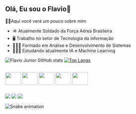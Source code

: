 ## Olá, Eu sou o Flavio👋

👦🏻Aqui você verá um pouco sobre mim

- 🪖 Atualmente Soldado da Força Aérea Brasileira
- 🖥️ Trabalho no setor de Tecnologia da informação
- 👨🏻‍🎓 Formado em Análise e Desenvolvimento de Sistemas
- 👨🏻‍💻 Estudando atualmente IA e Machine Learning
  <div>
  
![Flavio Junior GitHub stats](https://github-readme-stats.vercel.app/api?username=juninho-sp&show_icons=true&theme=tokyonight)
[![Top Langs](https://github-readme-stats.vercel.app/api/top-langs/?username=juninho-sp&theme=tokyonight)](https://github.com/juninho-sp/github-readme-stats)    

  </div>
<div style="display: inlineblock"> <br>

  <img align="center" height="40" width="50"  src="https://cdn.jsdelivr.net/gh/devicons/devicon@latest/icons/python/python-original.svg" />
  <img align="center" height="40" width="50" src="https://cdn.jsdelivr.net/gh/devicons/devicon@latest/icons/javascript/javascript-original.svg" />
  <img align="center" height="40" width="50" src="https://cdn.jsdelivr.net/gh/devicons/devicon@latest/icons/html5/html5-original.svg" />
  <img align="center" height="40" width="50" src="https://cdn.jsdelivr.net/gh/devicons/devicon@latest/icons/css3/css3-original.svg" />
  <img align="center" height="40" width="50" src="https://cdn.jsdelivr.net/gh/devicons/devicon@latest/icons/mysql/mysql-original.svg" />
                                 
</div>

##

<div>
   <a href="https://instagram.com/flavio_diiniz" target="_blank"><img src="https://img.shields.io/badge/-Instagram-%23E4405F?style=for-the-badge&logo=instagram&logoColor=white" target="_blank"></a>  
  <a href="https://www.linkedin.com/in/flavio-diniz-2a06021b6" target="_blank"><img src="https://img.shields.io/badge/-LinkedIn-%230077B5?style=for-the-badge&logo=linkedin&logoColor=white" target="_blank"></a> 
  <a href="https://www.facebook.com/flavio.junior.98031" target="_blank"><img src="https://img.shields.io/badge/Facebook-1877F2?style=for-the-badge&logo=facebook&logoColor=white" target="_blank"></a>
</div>

![Snake animation](https://github.com/juninho-sp/blob/output/github-contribution-grid-snake.svg)
